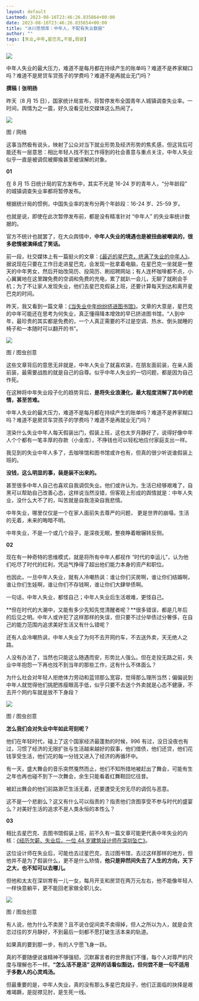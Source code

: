 ```yaml
---
layout: default
Lastmod: 2023-08-16T23:46:26.835864+00:00
date: 2023-08-16T23:46:26.835654+00:00
title: "冰川思想库｜中年人，不配有失业数据"
author: ""
tags: [失业,中年,星巴克,不是,假装]
---
```


![](https://images.weserv.nl/?url=https%3A//chinadigitaltimes.net/chinese/files/2023/08/image-1692181017632.png)

中年人失业的最大压力，难道不是每月都在持续产生的账单吗？难道不是养家糊口吗？难道不是房贷车贷孩子的学费吗？难道不是再就业无门吗？

**撰稿丨张明扬**

昨天（8 月 15 日），国家统计局宣布，将暂停发布全国青年人城镇调查失业率。一时间，舆情为之一震，好久没看见社交媒体这么热闹了。

![](https://images.weserv.nl/?url=https%3A//chinadigitaltimes.net/chinese/files/2023/08/post-699406-64dcad78cc41d.png)

图 / 网络

这事当然极有说头，映射了公众对当下就业形势及经济形势的焦炙感，但这背后可能还有一层意思：相比年轻人找不到工作得到的社会善意与重点关注，中年人失业似乎一直是被调侃被揶揄甚至被误解的对象。

**01**

在 8 月 15 日统计局的官方发布中，其实不光是 16-24 岁的青年人，“分年龄段” 的城镇调查失业率都将暂停发布。

根据统计局的惯例，中国失业率的发布分两个年龄段：16-24 岁、25-59 岁。

也就是说，即使在此次暂停发布前，都是没有精准针对 “中年人” 的失业率统计数据的。

官方不统计也就罢了，在大众舆情中，**中年人失业的境遇也是被扭曲被嘲讽的，很多悲情被演绎成了笑话。**

前一段，社交媒体上有一篇挺火的文章：[《最近的星巴克，挤满了失业的中年人》](https://chinadigitaltimes.net/chinese/696645.html "《最近的星巴克，挤满了失业的中年人》")。据说现在只要在工作日走进星巴克，会发现一批拿着电脑，在星巴克一坐就是一整天的中年男女，然后开始改简历、投简历、刷招聘网站；有人连杯咖啡都不点，小心翼翼地在这里蹭免费的空调和免费的充电，累了就趴一会儿，无聊了就刷会手机；为了不让家人发现失业，他们去星巴克假装上班，还要计算每天到达和离开星巴克的时间。

昨天，我又看到一篇文章：[《当失业中年纷纷挤进图书馆》](https://new.qq.com/rain/a/20230724A08JLW00 "《当失业中年纷纷挤进图书馆》")。文章的大意是，星巴克的中年可能还在思考为何失业，真正懂得降本增效的早已挤进图书馆，“人到中年，最珍贵的其实都是免费的，一个人真正需要的不过是空调、热水、倒头就睡的椅子和一本随时可以翻开的书”。

![](https://images.weserv.nl/?url=https%3A//chinadigitaltimes.net/chinese/files/2023/08/post-699406-64dcad78d6b22.)

图 / 图虫创意

这些文章背后的意思无非就是，中年人失业了就喜欢装，在朋友面前装，在亲人面前装，最需要战胜的就是自己的自尊。似乎中年人失业的一切问题，都是因为自己作死。

在这种将中年失业段子化的趋势背后，**是将失业浪漫化，最大程度消解了其中的悲情，甚至苦难。**

中年人失业的最大压力，难道不是每月都在持续产生的账单吗？难道不是养家糊口吗？难道不是房贷车贷孩子的学费吗？难道不是再就业无门吗？

渲染什么失业中年人每天假装出门，假装上班，这也太岁月静好了，说得好像中年人个个都有一笔丰厚的存款（小金库），不挣钱也可以轻松地应付家庭支出一样。

我见到的失业中年人多了，去咖啡馆和图书馆或许也有，但真的很少听说谁假装上班的。

**没钱，这么明显的事，装是装不出来的。**

甚至很多中年人自己也喜欢自我调侃失业。他们或许认为，生活已经够艰难了，自黑可以帮助自己改善心态，这样说当然没错，但客观上形成的舆情就是：中年人失业，没什么大不了的，叫苦就是自我渲染自我悲情。

中年失业，哪里仅仅是一个在家人面前失去尊严的问题， 更是世界的崩塌，生活的无着，未来的晦暗不明。

中年失业，不是一个或几个段子，是深夜无眠，整夜睁着眼辗转反侧。

**02**

现在有一种奇特的思维模式，就是将所有中年人都视作 “时代的幸运儿”，认为他们吃尽了时代的红利，凭运气挣得了超出他们能力本身的资产和职位。

也因此，一旦中年人失业，就有人冷嘲热讽：谁让你们买房啊，谁让你们结婚啊，谁让你们生娃啊，谁让你们不存钱啊，谁让你们大肆举债啊。

一句话，中年人失业，都怪自己；中年人失业后生活艰难，更怪自己。

**但在时代的大潮中，又能有多少先知先觉清醒者呢？**很多错误，都是几年后的后见之明。中年人或许犯了这样那样的失误，但只要不过分举债过分奢侈，在自己的能力范围内追求美好生活又有什么错呢？

还有人会冷嘲热讽，中年人失业了为何不去开网约车，不去送外卖，天无绝人之路。

人没有办法了，当然也只能这么随遇而安，形势比人强么。但在走投无路之前，失业中年抱怨一下再也找不到当年的那些工作，这有什么不体面么？

为什么社会对年轻人拒绝体力劳动和蓝领那么宽容，觉得那么理所当然；偏偏说到中年人就觉得他们挑肥拣瘦眼高手低，似乎只要不去送个外卖就是心态不健康，不去开个网约车就是放不下身段？

![](https://images.weserv.nl/?url=https%3A//chinadigitaltimes.net/chinese/files/2023/08/post-699406-64dcad78e1508.)

图 / 图虫创意

**怎么我们会对失业中年如此苛刻呢？**

他们在年轻时代，碰上了这个国家经济最蓬勃的时候，996 有过，没日没夜也有过，习惯了经济的无限扩张与生活越来越好的叙事，他们借债，他们还贷，他们花钱享受生活，他们花的每一分钱又进入了经济的再循环中。

有一天，盛大舞会的音乐突然戛然而止，他们不知所措地被赶出了舞会，可能有生之年也再也碰不到下一次舞会，余生只能看着红舞鞋回忆往昔。

被赶出舞会的他们前路渺茫生活无着，还要遭受无穷无尽的调侃与恶意。

这不是一个悲剧么？这又有什么可以指责的？指责他们贪图享受不参与时代的盛宴么？对美好生活的追求不是人类永恒的本性么？

**03**

相比去星巴克、去图书馆假装上班，前不久有一篇文章可能更代表中年失业的内核：[《经历欠薪、失业后，一位 44 岁建筑设计师在深圳坠亡》](https://chinadigitaltimes.net/chinese/699295.html "《经历欠薪、失业后，一位44岁建筑设计师在深圳坠亡》")。

这位设计师在失业后，可能也去过星巴克，去过图书馆，去过这样那样的地方，但他并不是为了假装什么，更不是什么矫情，**他只是猝然间失去了人生的方向，天下之大，也不知可以去哪儿。**

但他和太太在深圳育有一儿一女，每月开支和房贷在两万元左右，他不能像年轻人一样快意躺平，更不能回老家做全职儿女。

![](https://images.weserv.nl/?url=https%3A//chinadigitaltimes.net/chinese/files/2023/08/post-699406-64dcad78ec28c.)

图 / 图虫创意

有人说，他为什么不卖房？且不说仓促间卖不卖得掉，但人之所以为人，就是会贪恋过往的岁月静好，不到最后一刻都不愿打破生活本来的轨道。

如果真的要到那一步，有的人宁愿飞身一跃。

真的不要随便说谁精神不够强韧，沉默寡言者的世界我们不懂，每个人对尊严的尺度与理解也不一样。**“怎么活不是活” 这样的话看似豁达，但何尝不是一句不适用于多数人的心灵鸡汤。**

但最重要的是，中年人失业，真的没有那么多星巴克段子，他们正面临的抉择是艰难竭蹶，是捉襟见肘，是生死一线。

